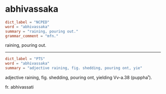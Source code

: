 # abhivassaka

``` toml
dict_label = "NCPED"
word = "abhivassaka"
summary = "raining, pouring out."
grammar_comment = "mfn."
```

raining, pouring out.

--------------------

``` toml
dict_label = "PTS"
word = "abhivassaka"
summary = "adjective raining, fig. shedding, pouring ont, yie"
```

adjective raining, fig. shedding, pouring ont, yielding Vv\-a.38 (puppha˚).

fr. abhivassati

